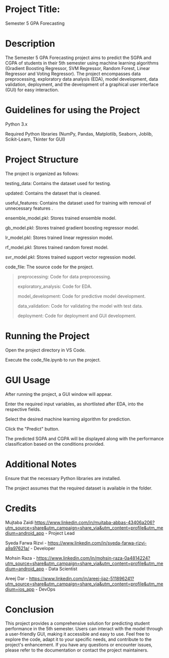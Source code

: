 # Project Title:
Semester 5 GPA Forecasting

# Description
The Semester 5 GPA Forecasting project aims to predict the SGPA and CGPA of students in their 5th semester using machine learning algorithms (Gradient Boosting Regressor, SVM Regressor, Random Forest, Linear Regressor and Voting Regressor). The project encompasses data preprocessing, exploratory data analysis (EDA), model development, data validation, deployment, and the development of a graphical user interface (GUI) for easy interaction.

# Guidelines for using the Project
Python 3.x 

Required Python libraries (NumPy, Pandas, Matplotlib, Seaborn, Joblib, Scikit-Learn, Tkinter for GUI)

# Project Structure
The project is organized as follows:

testing_data: Contains the dataset used for testing.

updated: Contains the dataset that is cleaned. 

useful_features: Contains the dataset used for training with removal of unnecessary features .

ensemble_model.pkl: Stores trained ensemble model.

gb_model.pkl: Stores trained gradient boosting regressor model.

lr_model.pkl: Stores trained linear regression model.

rf_model.pkl: Stores trained random forest model.

svr_model.pkl: Stores trained support vector regression model.

code_file: The source code for the project.

<blockquote>
preprocessing: Code for data preprocessing.


exploratory_analysis: Code for EDA.

model_development: Code for predictive model development.

data_validation: Code for validating the model with test data.

deployment: Code for deployment and GUI development.
</blockquote>

# Running the Project
Open the project directory in VS Code.

Execute the code_file.ipynb to run the project.

# GUI Usage
After running the project, a GUI window will appear.

Enter the required input variables, as shortlisted after EDA, into the respective fields.

Select the desired machine learning algorithm for prediction.

Click the "Predict" button.

The predicted SGPA and CGPA will be displayed along with the performance classification based on the conditions provided.

# Additional Notes
Ensure that the necessary Python libraries are installed.

The project assumes that the required dataset is available in the folder.

# Credits
Mujtaba Zaidi https://www.linkedin.com/in/mujtaba-abbas-43406a206?utm_source=share&utm_campaign=share_via&utm_content=profile&utm_medium=android_app - Project Lead

Syeda Farwa Rizvi - https://www.linkedin.com/in/syeda-farwa-rizvi-a9a97621a/ - Developer

Mohsin Raza - https://www.linkedin.com/in/mohsin-raza-0a4814224?utm_source=share&utm_campaign=share_via&utm_content=profile&utm_medium=android_app - Data Scientist

Areej Dar - https://www.linkedin.com/in/areej-ijaz-511896241?utm_source=share&utm_campaign=share_via&utm_content=profile&utm_medium=ios_app - DevOps

# Conclusion
This project provides a comprehensive solution for predicting student performance in the 5th semester. Users can interact with the model through a user-friendly GUI, making it accessible and easy to use. Feel free to explore the code, adapt it to your specific needs, and contribute to the project's enhancement.
If you have any questions or encounter issues, please refer to the documentation or contact the project maintainers.
